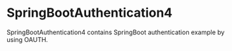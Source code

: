 # SpringBootAuthentication4
SpringBootAuthentication4 contains SpringBoot authentication example by using OAUTH.

